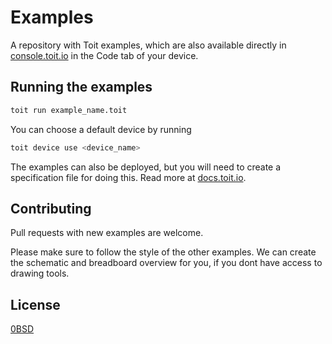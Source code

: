 # Examples

A repository with Toit examples, which are also available directly in [console.toit.io](https://console.toit.io/) in the Code tab of your device.

## Running the examples

```bash
toit run example_name.toit
```

You can choose a default device by running

```bash
toit device use <device_name>
```

The examples can also be deployed, but you will need to create a specification file for doing this. Read more at [docs.toit.io](https://docs.toit.io/platform/deploy/runordeploy/).

## Contributing

Pull requests with new examples are welcome.

Please make sure to follow the style of the other examples. We can create the schematic and breadboard overview for you, if you dont have access to drawing tools.

## License

[0BSD](https://choosealicense.com/licenses/0bsd/)
